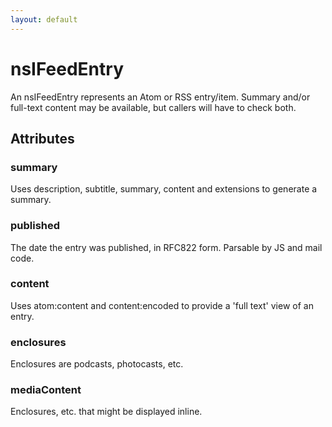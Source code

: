 ```yaml
---
layout: default
---
```


# nsIFeedEntry #

An nsIFeedEntry represents an Atom or RSS entry/item. Summary
and/or full-text content may be available, but callers will have to
check both.


## Attributes ##

### summary ###

Uses description, subtitle, summary, content and extensions
to generate a summary. 



### published ###

The date the entry was published, in RFC822 form. Parsable by JS
and mail code.


### content ###

Uses atom:content and content:encoded to provide
a 'full text' view of an entry.



### enclosures ###

Enclosures are podcasts, photocasts, etc.


### mediaContent ###

Enclosures, etc. that might be displayed inline.

